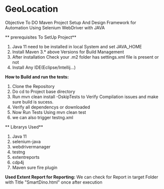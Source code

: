 # GeoLocation

Objective
To DO Maven Project Setup And Design Framework for Automation  Using Selenium WebDriver with JAVA 


** prerequisites To SetUp Project**
 1. Java 11 need to be installed in local System and set JAVA_HOME
 2. Install Maven 3.* above Versions for Build Management
 3. After installation Check your .m2 folder has settings.xml file is present or not
 4. Install Any IDE(Eclipse/Intellij...)


**How to Build and run the tests:**
1. Clone the Repository
2. Do cd to Project base directory
3. Run mvn clean install -DskipTests to Verify Compilation issues and make sure build is sucess.
4. Verify all dependencys or downloaded
5. Now Run Tests Using mvn clean test
6. we can also trigger testng.xml

** Librarys Used**
1. Java 11
2. selenium-java
3. webdrivermanager
4. testng
5. extentreports
6. cdp4j
7. Maven sure fire plugin
 


**Used Extent Report for Reporting:**
We can  check for Report in target Folder with Title "SmartDino.html" once after execution

